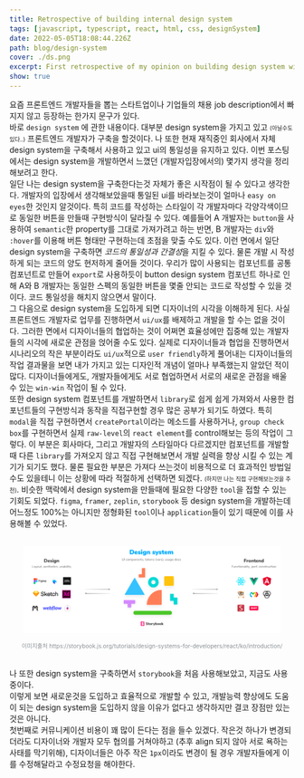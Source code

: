 ```yaml
---
title: Retrospective of building internal design system
tags: [javascript, typescript, react, html, css, designSystem]
date: 2022-05-05T18:08:44.226Z
path: blog/design-system
cover: ./ds.png
excerpt: First retrospective of my opinion on building design system with designers and other developers
show: true
---
```


요즘 프론트엔드 개발자들을 뽑는 스타트업이나 기업들의 채용 job description에서 빠지지 않고 등장하는 한가지 문구가 있다.  
바로 `design system` 에 관한 내용이다. 대부분 design system을 가지고 있고 <span style='font-size: 10px'>(아닐수도있다..)</span> 프론트엔드 개발자가 구축을 할것이다. 
나 또한 현재 재직중인 회사에서 자체 design system을 구축해서 사용하고 있고 ui의 통일성을 유지하고 있다. 이번 포스팅에서는 design system을 개발하면서 느꼈던 (개발자입장에서의) 몇가지 생각을 정리해보려고 한다.  
일단 나는 design system을 구축한다는것 자체가 좋은 시작점이 될 수 있다고 생각한다. 개발자의 입장에서 생각해보았을때 통일된 ui를 바라보는것이 얼마나 `easy on eyes`한 것인지 알것이다.
특히 코드를 작성하는 스타일이 각 개발자마다 각양각색이므로 동일한 버튼을 만들때 구현방식이 달라질 수 있다. 예를들어 A 개발자는 `button`을 사용하여 `semantic`한 property를 그대로 가져가려고 하는 반면, B 개발자는 `div`와 `:hover`를 이용해 버튼 형태만 구현하는데 초점을 맞출 수도 있다.
이런 면에서 일단 design system을 구축하면 *코드의 통일성과 간결성*을 지킬 수 있다. 물론 개발 시 작성하게 되는 코드의 양도 현저하게 줄어들 것이다. 우리가 많이 사용되는 컴포넌트를 공통 컴포넌트로 만들어 `export`로 사용하듯이 button design system 컴포넌트 하나로 인해 A와 B 개발자는 동일한 스펙의 동일한 버튼을 몇줄 안되는 코드로 작성할 수 있을 것이다. 코드 통일성을 해치지 않으면서 말이다.  
그 다음으로 design system을 도입하게 되면 디자이너의 시각을 이해하게 된다. 사실 프론트엔드 개발자로 업무를 진행하면서 `ui/ux`를 배제하고 개발을 할 수는 없을 것이다. 그러한 면에서 디자이너들의 협업하는 것이 어쩌면 효율성에만 집중해 있는 개발자들의 시각에 새로운 관점을 얹어줄 수도 있다. 실제로 디자이너들과 협업을 진행하면서 시나리오의 작은 부분이라도 `ui/ux`적으로 `user friendly`하게 풀어내는 디자이너들의 작업 결과물을 보면 내가 가지고 있는 디자인적 개념이 얼마나 부족했는지 알았던 적이 많다. 
디자이너들에게도, 개발자들에게도 서로 협업하면서 서로의 새로운 관점을 배울 수 있는 `win-win` 작업이 될 수 있다.  
또한 design system 컴포넌트를 개발하면서 `library`로 쉽게 쉽게 가져와서 사용한 컴포넌트들의 구현방식과 동작을 직접구현할 경우 많은 공부가 되기도 하였다. 
특히 `modal`을 직접 구현하면서 `createPortal`이라는 메소드를 사용하거나, `group check box`를 구현하면서 실제 `raw-level`의 `react element`를 control해보는 등의 작업이 그렇다. 이 부분은 회사마다, 그리고 개발자의 스타일마다 다르겠지만 컴포넌트를 개발할 때 다른 `library`를 가져오지 않고 직접 구현해보면서 개발 실력을 향상 시킬 수 있는 계기가 되기도 했다. 물론 필요한 부분은 가져다 쓰는것이 비용적으로 더 효과적인 방법일수도 있을테니 이는 상황에 따라 적절하게 선택하면 되겠다. <span style="font-size: 10px;">(하지만 나는 직접 구현해보는것을 추천)</span>. 비슷한 맥락에서 design system을 만들때에 필요한  다양한 `tool`을 접할 수 있는 기회도 되었다. `figma`, `framer`, `zeplin`, `storybook` 등 design system을 개발하는데 어느정도 100%는 아니지만 정형화된 `tool`이나 `application`들이 있기 때문에 이를 사용해볼 수 있었다.  
<br/>
<div style="width: 90%;margin-bottom: 15px; margin-left:auto; margin-right: auto; background-color: white;">
  <img src="./storybook.png"  />
</div>
<div style="font-size:10px;color:#8b9196;display:flex;justify-content:center">이미지출처 https://storybook.js.org/tutorials/design-systems-for-developers/react/ko/introduction/</div>
<br/>

나 또한 design system을 구축하면서 `storybook`을 처음 사용해보았고, 지금도 사용중이다.  
이렇게 보면 새로운것을 도입하고 효율적으로 개발할 수 있고, 개발능력 향상에도 도움이 되는 design system을 도입하지 않을 이유가 없다고 생각하지만 결코 장점만 있는것은 아니다.  
첫번째로 커뮤니케이션 비용이 꽤 많이 든다는 점을 들수 있겠다. 작은것 하나가 변경되더라도 디자이너와 개발자 모두 협의를 거쳐야하고 (추후 align 되지 않아 서로 욕하는 사태를 막기위해), 디자이너들은 아주 작은 `1px`이라도 변경이 될 경우 개발자들에게 이를 수정해달라고 수정요청을 해야한다. 
